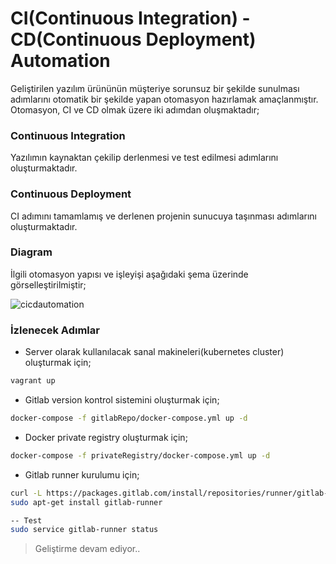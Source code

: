 # CI(Continuous Integration) - CD(Continuous Deployment) Automation
Geliştirilen yazılım ürününün müşteriye sorunsuz bir şekilde sunulması adımlarını otomatik bir şekilde yapan otomasyon hazırlamak amaçlanmıştır. Otomasyon, CI ve CD olmak üzere iki adımdan oluşmaktadır;

### Continuous Integration 
Yazılımın kaynaktan çekilip derlenmesi ve test edilmesi adımlarını oluşturmaktadır.

### Continuous Deployment
CI adımını tamamlamış ve derlenen projenin sunucuya taşınması adımlarını oluşturmaktadır.

### Diagram
İlgili otomasyon yapısı ve işleyişi aşağıdaki şema üzerinde görselleştirilmiştir;

![cicdautomation](https://user-images.githubusercontent.com/16361055/89730380-b48e1e00-da46-11ea-9162-8922290e45f0.jpg)

### İzlenecek Adımlar
- Server olarak kullanılacak sanal makineleri(kubernetes cluster) oluşturmak için;
```bash
vagrant up
```

- Gitlab version kontrol sistemini oluşturmak için;
```bash
docker-compose -f gitlabRepo/docker-compose.yml up -d
```

- Docker private registry oluşturmak için;
```bash
docker-compose -f privateRegistry/docker-compose.yml up -d
```

- Gitlab runner kurulumu için;
```bash
curl -L https://packages.gitlab.com/install/repositories/runner/gitlab-runner/script.deb.sh | sudo bash
sudo apt-get install gitlab-runner

-- Test
sudo service gitlab-runner status
```

> Geliştirme devam ediyor..
